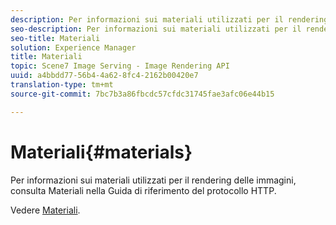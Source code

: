 ```yaml
---
description: Per informazioni sui materiali utilizzati per il rendering delle immagini, consulta Materiali nella Guida di riferimento del protocollo HTTP.
seo-description: Per informazioni sui materiali utilizzati per il rendering delle immagini, consulta Materiali nella Guida di riferimento del protocollo HTTP.
seo-title: Materiali
solution: Experience Manager
title: Materiali
topic: Scene7 Image Serving - Image Rendering API
uuid: a4bbdd77-56b4-4a62-8fc4-2162b00420e7
translation-type: tm+mt
source-git-commit: 7bc7b3a86fbcdc57cfdc31745fae3afc06e44b15

---
```



# Materiali{#materials}

Per informazioni sui materiali utilizzati per il rendering delle immagini, consulta Materiali nella Guida di riferimento del protocollo HTTP.

Vedere [Materiali](../../../../../ir-api/http-protocol/image-rendering-api-ref/c-ir-http-protocol-ref/c-ir-http-protocol-syntax-and-features/c-ir-http-materials/c-ir-http-materials.md#concept-45af2ab5694b4cfdadf1211ce3f5ed0f).
